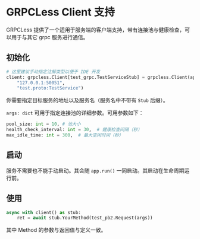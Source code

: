# GRPCLess Client 支持

GRPCLess 提供了一个适用于服务端的客户端支持，带有连接池与健康检查，可以用于与其它 grpc 服务进行通信。

## 初始化

```python
# 这里建议手动指定注解类型以便于 IDE 开发
client: grpcless.Client[test_grpc.TestServiceStub] = grpcless.Client(app,
    "127.0.0.1:50051",
    "test.proto:TestService")
```

你需要指定目标服务的地址以及服务名（服务名中不带有 `Stub` 后缀）。

`args: dict` 可用于指定连接池的详细参数。可用参数如下：

```python
pool_size: int = 10, # 池大小
health_check_interval: int = 30,  # 健康检查间隔（秒）
max_idle_time: int = 300,  # 最大空闲时间（秒）
```

## 启动

服务不需要也不能手动启动。其会随 `app.run()` 一同启动。其启动在生命周期运行前。

## 使用

```python
async with client() as stub:
    ret = await stub.YourMethod(test_pb2.Request(args))
```

其中 Method 的参数与返回值与定义一致。
